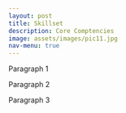 ```yaml
---
layout: post
title: Skillset
description: Core Comptencies
image: assets/images/pic11.jpg
nav-menu: true
---
```


Paragraph 1

Paragraph 2

Paragraph 3
